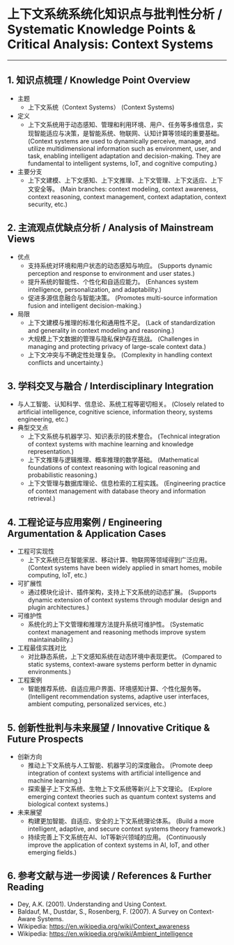 # 上下文系统系统化知识点与批判性分析 / Systematic Knowledge Points & Critical Analysis: Context Systems

---

## 1. 知识点梳理 / Knowledge Point Overview

- 主题
  - 上下文系统（Context Systems）
      (Context Systems)
- 定义
  - 上下文系统用于动态感知、管理和利用环境、用户、任务等多维信息，实现智能适应与决策，是智能系统、物联网、认知计算等领域的重要基础。
      (Context systems are used to dynamically perceive, manage, and utilize multidimensional information such as environment, user, and task, enabling intelligent adaptation and decision-making. They are fundamental to intelligent systems, IoT, and cognitive computing.)
- 主要分支
  - 上下文建模、上下文感知、上下文推理、上下文管理、上下文适应、上下文安全等。
      (Main branches: context modeling, context awareness, context reasoning, context management, context adaptation, context security, etc.)

## 2. 主流观点优缺点分析 / Analysis of Mainstream Views

- 优点
  - 支持系统对环境和用户状态的动态感知与响应。
      (Supports dynamic perception and response to environment and user states.)
  - 提升系统的智能性、个性化和自适应能力。
      (Enhances system intelligence, personalization, and adaptability.)
  - 促进多源信息融合与智能决策。
      (Promotes multi-source information fusion and intelligent decision-making.)
- 局限
  - 上下文建模与推理的标准化和通用性不足。
      (Lack of standardization and generality in context modeling and reasoning.)
  - 大规模上下文数据的管理与隐私保护存在挑战。
      (Challenges in managing and protecting privacy of large-scale context data.)
  - 上下文冲突与不确定性处理复杂。
      (Complexity in handling context conflicts and uncertainty.)

## 3. 学科交叉与融合 / Interdisciplinary Integration

- 与人工智能、认知科学、信息论、系统工程等密切相关。
  (Closely related to artificial intelligence, cognitive science, information theory, systems engineering, etc.)
- 典型交叉点
  - 上下文系统与机器学习、知识表示的技术整合。
      (Technical integration of context systems with machine learning and knowledge representation.)
  - 上下文推理与逻辑推理、概率推理的数学基础。
      (Mathematical foundations of context reasoning with logical reasoning and probabilistic reasoning.)
  - 上下文管理与数据库理论、信息检索的工程实践。
      (Engineering practice of context management with database theory and information retrieval.)

## 4. 工程论证与应用案例 / Engineering Argumentation & Application Cases

- 工程可实现性
  - 上下文系统已在智能家居、移动计算、物联网等领域得到广泛应用。
      (Context systems have been widely applied in smart homes, mobile computing, IoT, etc.)
- 可扩展性
  - 通过模块化设计、插件架构，支持上下文系统的动态扩展。
      (Supports dynamic extension of context systems through modular design and plugin architectures.)
- 可维护性
  - 系统化的上下文管理和推理方法提升系统可维护性。
      (Systematic context management and reasoning methods improve system maintainability.)
- 工程最佳实践对比
  - 对比静态系统，上下文感知系统在动态环境中表现更优。
      (Compared to static systems, context-aware systems perform better in dynamic environments.)
- 工程案例
  - 智能推荐系统、自适应用户界面、环境感知计算、个性化服务等。
      (Intelligent recommendation systems, adaptive user interfaces, ambient computing, personalized services, etc.)

## 5. 创新性批判与未来展望 / Innovative Critique & Future Prospects

- 创新方向
  - 推动上下文系统与人工智能、机器学习的深度融合。
      (Promote deep integration of context systems with artificial intelligence and machine learning.)
  - 探索量子上下文系统、生物上下文系统等新兴上下文理论。
      (Explore emerging context theories such as quantum context systems and biological context systems.)
- 未来展望
  - 构建更加智能、自适应、安全的上下文系统理论体系。
      (Build a more intelligent, adaptive, and secure context systems theory framework.)
  - 持续完善上下文系统在AI、IoT等新兴领域的应用。
      (Continuously improve the application of context systems in AI, IoT, and other emerging fields.)

## 6. 参考文献与进一步阅读 / References & Further Reading

- Dey, A.K. (2001). Understanding and Using Context.
- Baldauf, M., Dustdar, S., Rosenberg, F. (2007). A Survey on Context-Aware Systems.
- Wikipedia: <https://en.wikipedia.org/wiki/Context_awareness>
- Wikipedia: <https://en.wikipedia.org/wiki/Ambient_intelligence>
